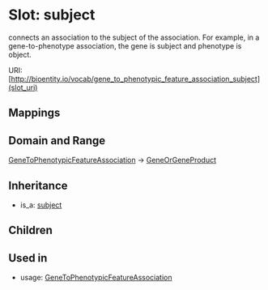 # Slot: subject


connects an association to the subject of the association. For example, in a gene-to-phenotype association, the gene is subject and phenotype is object.

URI: [http://bioentity.io/vocab/gene_to_phenotypic_feature_association_subject](slot_uri)
## Mappings

## Domain and Range

[GeneToPhenotypicFeatureAssociation](GeneToPhenotypicFeatureAssociation.md) -> [GeneOrGeneProduct](GeneOrGeneProduct.md)
## Inheritance

 *  is_a: [subject](subject.md)
## Children

## Used in

 *  usage: [GeneToPhenotypicFeatureAssociation](GeneToPhenotypicFeatureAssociation.md)
